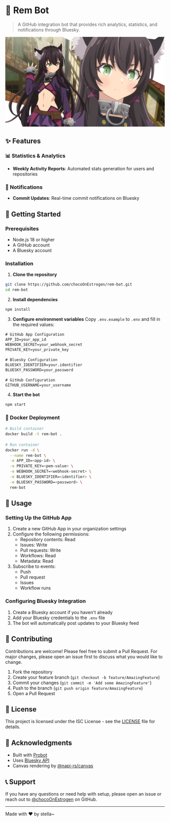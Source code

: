 # 🤖 Rem Bot

> A GitHub integration bot that provides rich analytics, statistics, and notifications through Bluesky.

<p align="center">
  <img src="assets/banner.png" alt="Rem Bot Banner" width="600">
</p>

## ✨ Features

### 📊 Statistics & Analytics
- **Weekly Activity Reports**: Automated stats generation for users and repositories

### 🔔 Notifications
- **Commit Updates**: Real-time commit notifications on Bluesky

## 🚀 Getting Started

### Prerequisites
- Node.js 18 or higher
- A GitHub account
- A Bluesky account

### Installation

1. **Clone the repository**
```bash
git clone https://github.com/chocoOnEstrogen/rem-bot.git
cd rem-bot
```

2. **Install dependencies**
```bash
npm install
```

3. **Configure environment variables**
Copy `.env.example` to `.env` and fill in the required values:
```env
# GitHub App Configuration
APP_ID=your_app_id
WEBHOOK_SECRET=your_webhook_secret
PRIVATE_KEY=your_private_key

# Bluesky Configuration
BLUESKY_IDENTIFIER=your.identifier
BLUESKY_PASSWORD=your_password

# GitHub Configuration
GITHUB_USERNAME=your_username
```

4. **Start the bot**
```bash
npm start
```

### 🐳 Docker Deployment

```bash
# Build container
docker build -t rem-bot .

# Run container
docker run -d \
  --name rem-bot \
  -e APP_ID=<app-id> \
  -e PRIVATE_KEY=<pem-value> \
  -e WEBHOOK_SECRET=<webhook-secret> \
  -e BLUESKY_IDENTIFIER=<identifier> \
  -e BLUESKY_PASSWORD=<password> \
  rem-bot
```

## 📝 Usage

### Setting Up the GitHub App

1. Create a new GitHub App in your organization settings
2. Configure the following permissions:
   - Repository contents: Read
   - Issues: Write
   - Pull requests: Write
   - Workflows: Read
   - Metadata: Read
3. Subscribe to events:
   - Push
   - Pull request
   - Issues
   - Workflow runs

### Configuring Bluesky Integration

1. Create a Bluesky account if you haven't already
2. Add your Bluesky credentials to the `.env` file
3. The bot will automatically post updates to your Bluesky feed

## 🤝 Contributing

Contributions are welcome! Please feel free to submit a Pull Request. For major changes, please open an issue first to discuss what you would like to change.

1. Fork the repository
2. Create your feature branch (`git checkout -b feature/AmazingFeature`)
3. Commit your changes (`git commit -m 'Add some AmazingFeature'`)
4. Push to the branch (`git push origin feature/AmazingFeature`)
5. Open a Pull Request

## 📜 License

This project is licensed under the ISC License - see the [LICENSE](LICENSE) file for details.

## 🙏 Acknowledgments

- Built with [Probot](https://github.com/probot/probot)
- Uses [Bluesky API](https://github.com/bluesky-social/atproto)
- Canvas rendering by [@napi-rs/canvas](https://github.com/Brooooooklyn/canvas)

## 📞 Support

If you have any questions or need help with setup, please open an issue or reach out to [@chocoOnEstrogen](https://github.com/chocoOnEstrogen) on GitHub.

---
Made with ❤️ by stella~
